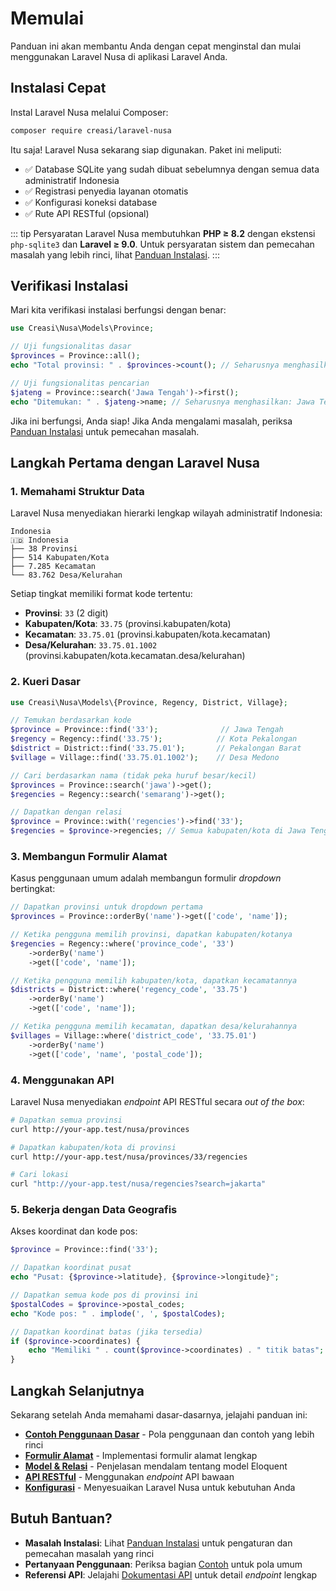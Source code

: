 # Memulai

Panduan ini akan membantu Anda dengan cepat menginstal dan mulai menggunakan Laravel Nusa di aplikasi Laravel Anda.

## Instalasi Cepat

Instal Laravel Nusa melalui Composer:

```bash
composer require creasi/laravel-nusa
```

Itu saja! Laravel Nusa sekarang siap digunakan. Paket ini meliputi:

- ✅ Database SQLite yang sudah dibuat sebelumnya dengan semua data administratif Indonesia
- ✅ Registrasi penyedia layanan otomatis
- ✅ Konfigurasi koneksi database
- ✅ Rute API RESTful (opsional)

::: tip Persyaratan
Laravel Nusa membutuhkan **PHP ≥ 8.2** dengan ekstensi `php-sqlite3` dan **Laravel ≥ 9.0**. Untuk persyaratan sistem dan pemecahan masalah yang lebih rinci, lihat [Panduan Instalasi](/id/guide/installation).
:::

## Verifikasi Instalasi

Mari kita verifikasi instalasi berfungsi dengan benar:

```php
use Creasi\Nusa\Models\Province;

// Uji fungsionalitas dasar
$provinces = Province::all();
echo "Total provinsi: " . $provinces->count(); // Seharusnya menghasilkan: 34

// Uji fungsionalitas pencarian
$jateng = Province::search('Jawa Tengah')->first();
echo "Ditemukan: " . $jateng->name; // Seharusnya menghasilkan: Jawa Tengah
```

Jika ini berfungsi, Anda siap! Jika Anda mengalami masalah, periksa [Panduan Instalasi](/id/guide/installation) untuk pemecahan masalah.

## Langkah Pertama dengan Laravel Nusa

### 1. Memahami Struktur Data

Laravel Nusa menyediakan hierarki lengkap wilayah administratif Indonesia:

```
Indonesia
🇮🇩 Indonesia
├── 38 Provinsi
├── 514 Kabupaten/Kota
├── 7.285 Kecamatan
└── 83.762 Desa/Kelurahan
```

Setiap tingkat memiliki format kode tertentu:
- **Provinsi**: `33` (2 digit)
- **Kabupaten/Kota**: `33.75` (provinsi.kabupaten/kota)
- **Kecamatan**: `33.75.01` (provinsi.kabupaten/kota.kecamatan)
- **Desa/Kelurahan**: `33.75.01.1002` (provinsi.kabupaten/kota.kecamatan.desa/kelurahan)

### 2. Kueri Dasar

```php
use Creasi\Nusa\Models\{Province, Regency, District, Village};

// Temukan berdasarkan kode
$province = Province::find('33');              // Jawa Tengah
$regency = Regency::find('33.75');            // Kota Pekalongan
$district = District::find('33.75.01');       // Pekalongan Barat
$village = Village::find('33.75.01.1002');    // Desa Medono

// Cari berdasarkan nama (tidak peka huruf besar/kecil)
$provinces = Province::search('jawa')->get();
$regencies = Regency::search('semarang')->get();

// Dapatkan dengan relasi
$province = Province::with('regencies')->find('33');
$regencies = $province->regencies; // Semua kabupaten/kota di Jawa Tengah
```

### 3. Membangun Formulir Alamat

Kasus penggunaan umum adalah membangun formulir *dropdown* bertingkat:

```php
// Dapatkan provinsi untuk dropdown pertama
$provinces = Province::orderBy('name')->get(['code', 'name']);

// Ketika pengguna memilih provinsi, dapatkan kabupaten/kotanya
$regencies = Regency::where('province_code', '33')
    ->orderBy('name')
    ->get(['code', 'name']);

// Ketika pengguna memilih kabupaten/kota, dapatkan kecamatannya
$districts = District::where('regency_code', '33.75')
    ->orderBy('name')
    ->get(['code', 'name']);

// Ketika pengguna memilih kecamatan, dapatkan desa/kelurahannya
$villages = Village::where('district_code', '33.75.01')
    ->orderBy('name')
    ->get(['code', 'name', 'postal_code']);
```

### 4. Menggunakan API

Laravel Nusa menyediakan *endpoint* API RESTful secara *out of the box*:

```bash
# Dapatkan semua provinsi
curl http://your-app.test/nusa/provinces

# Dapatkan kabupaten/kota di provinsi
curl http://your-app.test/nusa/provinces/33/regencies

# Cari lokasi
curl "http://your-app.test/nusa/regencies?search=jakarta"
```

### 5. Bekerja dengan Data Geografis

Akses koordinat dan kode pos:

```php
$province = Province::find('33');

// Dapatkan koordinat pusat
echo "Pusat: {$province->latitude}, {$province->longitude}";

// Dapatkan semua kode pos di provinsi ini
$postalCodes = $province->postal_codes;
echo "Kode pos: " . implode(', ', $postalCodes);

// Dapatkan koordinat batas (jika tersedia)
if ($province->coordinates) {
    echo "Memiliki " . count($province->coordinates) . " titik batas";
}
```

## Langkah Selanjutnya

Sekarang setelah Anda memahami dasar-dasarnya, jelajahi panduan ini:

- **[Contoh Penggunaan Dasar](/id/examples/basic-usage)** - Pola penggunaan dan contoh yang lebih rinci
- **[Formulir Alamat](/id/examples/address-forms)** - Implementasi formulir alamat lengkap
- **[Model & Relasi](/id/guide/models)** - Penjelasan mendalam tentang model Eloquent
- **[API RESTful](/id/guide/api)** - Menggunakan *endpoint* API bawaan
- **[Konfigurasi](/id/guide/configuration)** - Menyesuaikan Laravel Nusa untuk kebutuhan Anda

## Butuh Bantuan?

- **Masalah Instalasi**: Lihat [Panduan Instalasi](/id/guide/installation) untuk pengaturan dan pemecahan masalah yang rinci
- **Pertanyaan Penggunaan**: Periksa bagian [Contoh](/id/examples/basic-usage) untuk pola umum
- **Referensi API**: Jelajahi [Dokumentasi API](/id/api/overview) untuk detail *endpoint* lengkap